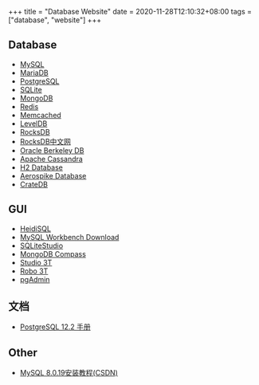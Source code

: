 +++
title = "Database Website"
date = 2020-11-28T12:10:32+08:00
tags = ["database", "website"]
+++


## Database
* [MySQL](https://www.mysql.com/)
* [MariaDB](https://mariadb.org/)
* [PostgreSQL](https://www.postgresql.org/)
* [SQLite](https://www.sqlite.org/index.html)
* [MongoDB](https://www.mongodb.com/)
* [Redis](https://redis.io/)
* [Memcached](http://memcached.org/)
* [LevelDB](https://github.com/google/leveldb)
* [RocksDB](https://rocksdb.org/)
* [RocksDB中文网](https://rocksdb.org.cn/)
* [Oracle Berkeley DB](https://www.oracle.com/database/technologies/related/berkeleydb.html)
* [Apache Cassandra](https://cassandra.apache.org/)
* [H2 Database](https://h2database.com/html/main.html)
* [Aerospike Database](https://www.aerospike.com/)
* [CrateDB](https://crate.io/)

## GUI
* [HeidiSQL](https://www.heidisql.com/)
* [MySQL Workbench Download](https://dev.mysql.com/downloads/workbench/)
* [SQLiteStudio](https://sqlitestudio.pl/)
* [MongoDB Compass](https://www.mongodb.com/products/compass)
* [Studio 3T](https://studio3t.com/)
* [Robo 3T](https://robomongo.org/)
* [pgAdmin](https://www.pgadmin.org/)

## 文档
* [PostgreSQL 12.2 手册](http://www.postgres.cn/docs/12/index.html)

## Other
* [MySQL 8.0.19安装教程(CSDN)](https://blog.csdn.net/qq_37350706/article/details/81707862)


